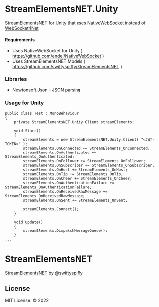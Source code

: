 # StreamElementsNET.Unity
 StreamElementsNET for Unity that uses [NativeWebSocket](https://github.com/endel/NativeWebSocket) instead of [WebSocket4Net](https://github.com/kerryjiang/WebSocket4Net)
 
#### Requirements
 - Uses NativeWebSocket for Unity ( https://github.com/endel/NativeWebSocket )
 - Uses StreamElementsNET Models ( https://github.com/swiftyspiffy/StreamElementsNET )
 
### Libraries
- Newtonsoft.Json - JSON parsing
 
### Usage for Unity
```
public class Test : MonoBehaviour
{
    private StreamElementsNET.Unity.Client streamElements;

    void Start()
    {
        streamElements = new StreamElementsNET.Unity.Client( "<JWT-TOKEN>" );
        streamElements.OnConnected += StreamElements_OnConnected;
        streamElements.OnAuthenticated += StreamElements_OnAuthenticated;
        streamElements.OnFollower += StreamElements_OnFollower;
        streamElements.OnSubscriber += StreamElements_OnSubscriber;
        streamElements.OnHost += StreamElements_OnHost;
        streamElements.OnTip += StreamElements_OnTip;
        streamElements.OnCheer += StreamElements_OnCheer;
        streamElements.OnAuthenticationFailure += StreamElements_OnAuthenticationFailure;
        streamElements.OnReceivedRawMessage += StreamElements_OnReceivedRawMessage;
        streamElements.OnSent += StreamElements_OnSent;

        streamElements.Connect();
    }
    
    void Update()
    {
        streamElements.DispatchMessageQueue();
    }
...
```

# StreamElementsNET
 [StreamElementsNET](https://github.com/swiftyspiffy/StreamElementsNET) by [@swiftyspiffy](http://twitter.com/swiftyspiffy)

## License
MIT License. &copy; 2022
